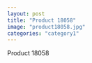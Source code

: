 ```yaml
---
layout: post
title: "Product 18058"
image: "product18058.jpg"
categories: "category1"
---
```

Product 18058
